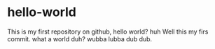 # hello-world
This is my first repository on github, hello world? huh
Well this my firs commit. what a world duh? wubba lubba dub dub. 
